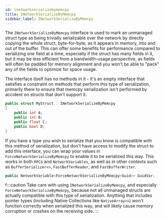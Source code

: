 ```yaml
---
id: inetworkserializebymemcpy
title: INetworkSerializeByMemcpy
sidebar_label: INetworkSerializeByMemcpy
---
```


The `INetworkSerializeByMemcpy` interface is used to mark an unmanaged struct type as being trivially serializable over the network by directly copying the whole struct, byte-for-byte, as it appears in memory, into and out of the buffer. This can offer some benefits for performance compared to serializing one field at a time, especially if the struct has many fields in it, but it may be less efficient from a bandwidth-usage perspective, as fields will often be padded for memory alignment and you won't be able to "pack" any of the fields to optimize for space usage.

The interface itself has no methods in it - it's an empty interface that satisfies a constraint on methods that perform this type of serialization, primarily there to ensure that memcpy serialization isn't performed by accident on structs that don't support it.

```csharp
public struct MyStruct : INetworkSerializeByMemcpy
{
    public int A;
    public int B;
    public float C;
    public bool D;
}
```

If you have a type you wish to serialize that you know is compatible with this method of serialization, but don't have access to modify the struct to add this interface, you can wrap your values in `ForceNetworkSerializeByMemcpy` to enable it to be serialized this way. This works in both `RPC`s and `NetworkVariables`, as well as in other contexts such as `BufferSerializer<>`, `FastBufferReader`, and `FastBufferWriter`.

```csharp
public NetworkVariable<ForceNetworkSerializeByMemcpy<Guid>> GuidVar;
```

f:::caution
Take care with using `INetworkSerializeByMemcpy`, and especially `ForceNetworkSerializeByMemcpy`, because not all unmanaged structs are actually compatible with this type of serialization. Anything that includes pointer types (including Native Collections like `NativeArray<>`) won't function correctly when serialized this way, and will likely cause memory corruption or crashes on the receiving side.
:::
